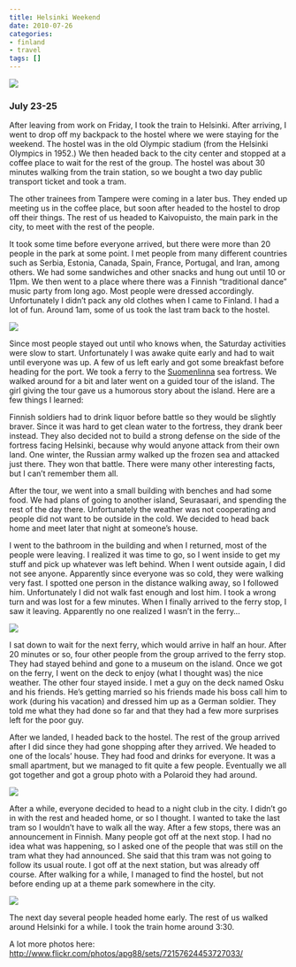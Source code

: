 ```yaml
---
title: Helsinki Weekend
date: 2010-07-26
categories:
- finland
- travel
tags: []
---
```

![](/images/flckr/4826812111_13bf7599d8_b.jpg)

### July 23-25

After leaving from work on Friday, I took the train to Helsinki. After arriving, I went to drop off my backpack to the hostel where we were staying for the weekend. The hostel was in the old Olympic stadium (from the Helsinki Olympics in 1952.) We then headed back to the city center and stopped at a coffee place to wait for the rest of the group. The hostel was about 30 minutes walking from the train station, so we bought a two day public transport ticket and took a tram.

The other trainees from Tampere were coming in a later bus. They ended up meeting us in the coffee place, but soon after headed to the hostel to drop off their things. The rest of us headed to Kaivopuisto, the main park in the city, to meet with the rest of the people.

It took some time before everyone arrived, but there were more than 20 people in the park at some point. I met people from many different countries such as Serbia, Estonia, Canada, Spain, France, Portugal, and Iran, among others. We had some sandwiches and other snacks and hung out until 10 or 11pm. We then went to a place where there was a Finnish “traditional  dance” music party from long ago. Most people were dressed accordingly. Unfortunately I didn’t pack any old clothes when I came to Finland. I had a lot of fun. Around 1am, some of us took the last tram back to the hostel.

![](/images/flckr/4827290434_4f6f476331_b.jpg)

Since most people stayed out until who knows when, the Saturday activities were slow to start. Unfortunately I was awake quite early and had to wait until everyone was up. A few of us left early and got some breakfast before heading for the port. We took a ferry to the <a href="http://en.wikipedia.org/wiki/Suomenlinna">Suomenlinna</a> sea fortress. We walked around for a bit and later went on a guided tour of the island. The girl giving the tour gave us a humorous story about the island. Here are a few things I learned:

Finnish soldiers had to drink liquor before battle so they would be slightly braver. Since it was hard to get clean water to the fortress, they drank beer instead. They also decided not to build a strong defense on the side of the fortress facing Helsinki, because why would anyone attack from their own land. One winter, the Russian army walked up the frozen sea and attacked just there. They won that battle. There were many other interesting facts, but I can’t remember them all.

After the tour, we went into a small building with benches and had some food. We had plans of going to another island, Seurasaari, and spending the rest of the day there. Unfortunately the weather was not cooperating and people did not want to be outside in the cold. We decided to head back home and meet later that night at someone’s house.

I went to the bathroom in the building and when I returned, most of the people were leaving. I realized it was time to go, so I went inside to get my stuff and pick up whatever was left behind. When I went outside again, I did not see anyone. Apparently since everyone was so cold, they were walking very fast. I spotted one person in the distance walking away, so I followed him. Unfortunately I did not walk fast enough and lost him. I took a wrong turn and was lost for a few minutes. When I finally arrived to the ferry stop, I saw it leaving. Apparently no one realized I wasn’t in the ferry…

![](/images/flckr/4826713219_6427e902f1_b.jpg)

I sat down to wait for the next ferry, which would arrive in half an hour. After 20 minutes or so, four other people from the group arrived to the ferry stop. They had stayed behind and gone to a museum on the island. Once we got on the ferry, I went on the deck to enjoy (what I thought was) the nice weather. The other four stayed inside. I met a guy on the deck named Osku and his friends. He’s getting married so his friends made his boss call him to work (during his vacation) and dressed him up as a German soldier. They told me what they had done so far and that they had a few more surprises left for the poor guy.

After we landed, I headed back to the hostel. The rest of the group arrived after I did since they had gone shopping after they arrived. We headed to one of the locals’ house. They had food and drinks for everyone. It was a small apartment, but we managed to fit quite a few people. Eventually we all got together and got a group photo with a Polaroid they had around.

![](/images/flckr/4827405788_f428f8f8bc_b.jpg)

After a while, everyone decided to head to a night club in the city. I didn’t go in with the rest and headed home, or so I thought. I wanted to take the last tram so I wouldn’t have to walk all the way. After a few stops, there was an announcement in Finnish. Many people got off at the next stop. I had no idea what was happening, so I asked one of the people that was still on the tram what they had announced. She said that this tram was not going to follow its usual route. I got off at the next station, but was already off course. After walking for a while, I managed to find the hostel, but not before ending up at a theme park somewhere in the city.

![](/images/flckr/4826814787_1d357f69d6_b.jpg)
</div>

The next day several people headed home early. The rest of us walked around Helsinki for a while. I took the train home around 3:30.

A lot more photos here: <a href="http://www.flickr.com/photos/apg88/sets/72157624453727033/">http://www.flickr.com/photos/apg88/sets/72157624453727033/</a>
